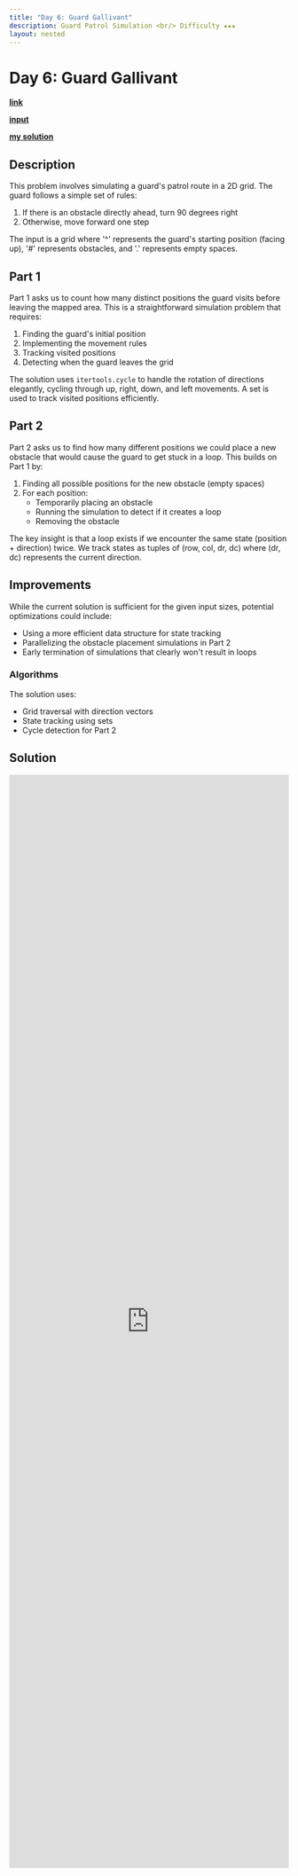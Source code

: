 ```yaml
---
title: "Day 6: Guard Gallivant"
description: Guard Patrol Simulation <br/> Difficulty ★★★
layout: nested
---
```


# Day 6: Guard Gallivant

[**link**](https://adventofcode.com/2024/day/6)

[**input**](https://github.com/olisheldon/aoc24/blob/main/data/day6.txt)

[**my solution**](https://github.com/olisheldon/aoc24/blob/main/python/day6.py)

## Description

This problem involves simulating a guard's patrol route in a 2D grid. The guard follows a simple set of rules:
1. If there is an obstacle directly ahead, turn 90 degrees right
2. Otherwise, move forward one step

The input is a grid where '^' represents the guard's starting position (facing up), '#' represents obstacles, and '.' represents empty spaces.

## Part 1

Part 1 asks us to count how many distinct positions the guard visits before leaving the mapped area. This is a straightforward simulation problem that requires:

1. Finding the guard's initial position
2. Implementing the movement rules
3. Tracking visited positions
4. Detecting when the guard leaves the grid

The solution uses `itertools.cycle` to handle the rotation of directions elegantly, cycling through up, right, down, and left movements. A set is used to track visited positions efficiently.

## Part 2

Part 2 asks us to find how many different positions we could place a new obstacle that would cause the guard to get stuck in a loop. This builds on Part 1 by:

1. Finding all possible positions for the new obstacle (empty spaces)
2. For each position:
   - Temporarily placing an obstacle
   - Running the simulation to detect if it creates a loop
   - Removing the obstacle

The key insight is that a loop exists if we encounter the same state (position + direction) twice. We track states as tuples of (row, col, dr, dc) where (dr, dc) represents the current direction.

## Improvements

While the current solution is sufficient for the given input sizes, potential optimizations could include:

- Using a more efficient data structure for state tracking
- Parallelizing the obstacle placement simulations in Part 2
- Early termination of simulations that clearly won't result in loops

### Algorithms

The solution uses:
- Grid traversal with direction vectors
- State tracking using sets
- Cycle detection for Part 2

## Solution

<div class="aside">
<iframe frameborder="0" scrolling="yes" style="width:100%; height:1972px;" allow="clipboard-write" src="https://emgithub.com/iframe.html?target=https%3A%2F%2Fgithub.com%2Folisheldon%2Faoc24%2Fblob%2Fmain%2Fpython%2Fday6.py&style=github-dark&type=code&showBorder=on&showLineNumbers=on&showCopy=on&fetchFromJsDelivr=on"></iframe>
</div>